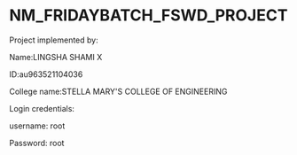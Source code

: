 # NM_FRIDAYBATCH_FSWD_PROJECT


Project implemented by: 


Name:LINGSHA SHAMI X


ID:au963521104036


College name:STELLA MARY'S COLLEGE OF ENGINEERING


Login credentials: 

username: root


Password: root

